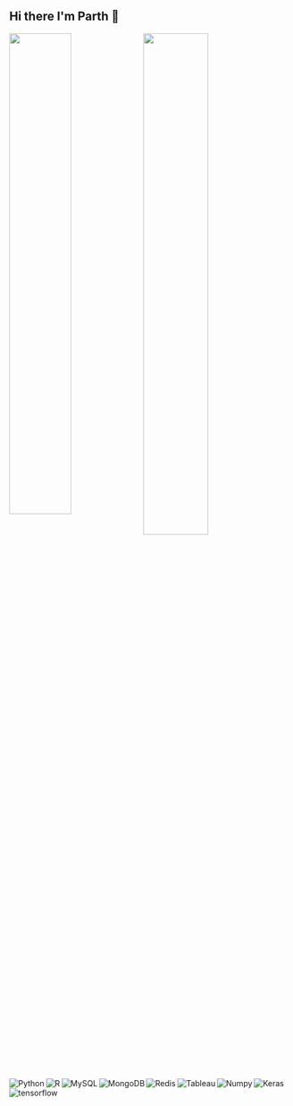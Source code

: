 ## Hi there I'm Parth 👋
<img align ='left' width = '47%' src ='https://github-readme-stats.vercel.app/api?username=PMAlik24&show_icons=true&theme=radical' />
<img align ='left' width = '48%' src ='https://github-readme-stats.vercel.app/api/top-langs/?username=Pmalik24&hide_progress=true)](https://github.com/anuraghazra/github-readme-stats' />

<img  align ='left' alt = 'Python' src = 'https://img.shields.io/badge/python-3670A0?style=for-the-badge&logo=python&logoColor=ffdd54' />
<img  align ='left' alt = 'R' src = 'https://img.shields.io/badge/r-%23276DC3.svg?style=for-the-badge&logo=r&logoColor=white' />

<img  align ='left' alt = 'MySQL' src = 'https://img.shields.io/badge/MySQL-005C84?style=for-the-badge&logo=mysql&logoColor=white' />
<img  align ='left' alt = 'MongoDB' src = 'https://img.shields.io/badge/MongoDB-%234ea94b.svg?style=for-the-badge&logo=mongodb&logoColor=white' />
<img  align ='left' alt = 'Redis' src = 'https://img.shields.io/badge/redis-%23DD0031.svg?style=for-the-badge&logo=redis&logoColor=white' />
<img  align ='left' alt = 'Tableau' src = 'https://img.shields.io/badge/Tableau-E97627?style=for-the-badge&logo=Tableau&logoColor=white' />
<img  align ='left' alt = 'Numpy' src = 'https://img.shields.io/badge/numpy-%23013243.svg?style=for-the-badge&logo=numpy&logoColor=white' />
<img  align ='left' alt = 'Keras' src = 'https://img.shields.io/badge/Keras-FF0000?style=for-the-badge&logo=keras&logoColor=white' />
<img  align ='left' alt = 'tensorflow' src = 'https://img.shields.io/badge/TensorFlow-%23FF6F00.svg?style=for-the-badge&logo=TensorFlow&logoColor=white' />
